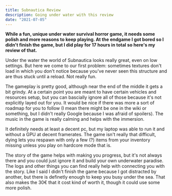 ```yaml
---
title: Subnautica Review
description: Going under water with this review
date: "2021-07-05"
---
```


**While a fun, unique under water survival horror game, it needs some polish and more reasons to keep playing. At the endgame I got bored so I didn't finish the game, but I did play for 17 hours in total so here's my review of that.**

Under the water the world of Subnautica looks really great, even on low settings. But here we come to our first problem: sometimes textures don't load in which you don't notice because you've never seen this structure and are thus stuck until a reload. Not really fun.

The gameplay is pretty good, although near the end of the middle it gets a bit grindy. At a certain point you are meant to have certain vehicles and resources setup, but you can bascially ignore all of those because it's not explicitly layed out for you. It would be nice if there was more a sort of roadmap for you to follow (I mean there might be one in the wiki or something, but I didn't really Google because I was afraid of spoilers). The music in the game is really calming and helps with the immersion.

It definitely needs at least a decent pc, but my laptop was able to run it and without a GPU at decent framerates. The game isn't really that difficult, dying lets you respawn with only a few (?) items from your inventory missing unless you play on hardcore mode that is.

The story of the game helps with making you progress, but it's not always there and you could just ignore it and build your own underwater paradise. The logs and other things you can find really help with connecting you with the story. Like I said I didn't finish the game because I got distracted by another, but there is definetly enough to keep you busy under the sea. That also makes the 30€ that it cost kind of worth it, though it could use some more polish.